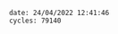 

                date: 24/04/2022 12:41:46
                cycles: 79140

                         